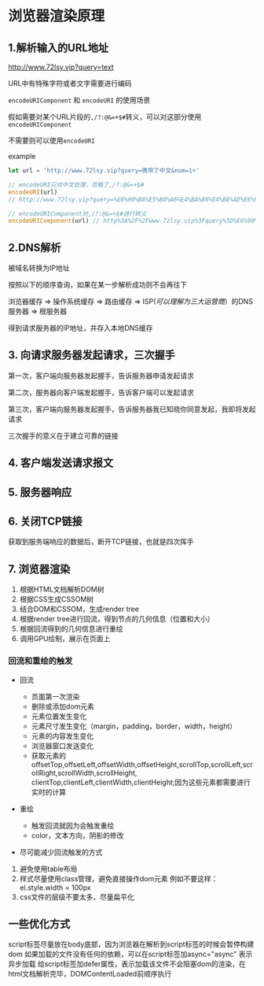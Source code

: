# 浏览器渲染原理


## 1.解析输入的URL地址

http://www.72lsy.vip?query=text

URL中有特殊字符或者文字需要进行编码

`encodeURIComponent` 和 `encodeURI` 的使用场景

假如需要对某个URL片段的`,/?:@&=+$#`转义，可以对这部分使用`encodeURIComponent`

不需要则可以使用``encodeURI``

example

```javascript
let url = 'http://www.72lsy.vip?query=携带了中文&num=1+'

// encodeURI只对中文处理，忽略了,/?:@&=+$#
encodeURI(url) 
// http://www.72lsy.vip?query=%E6%90%BA%E5%B8%A6%E4%BA%86%E4%B8%AD%E6%96%87&num=1+

// encodeURIComponent对,/?:@&=+$#进行转义
encodeURIComponent(url) // http%3A%2F%2Fwww.72lsy.vip%3Fquery%3D%E6%90%BA%E5%B8%A6%E4%BA%86%E4%B8%AD%E6%96%87%26num%3D1%2B
```

## 2.DNS解析

被域名转换为IP地址

按照以下的顺序查询，如果在某一步解析成功则不会再往下

浏览器缓存 => 操作系统缓存 => 路由缓存 => ISP(_可以理解为三大运营商_）的DNS 服务器 => 根服务器

得到请求服务器的IP地址，并存入本地DNS缓存

## 3. 向请求服务器发起请求，三次握手

第一次，客户端向服务器发起握手，告诉服务器申请发起请求

第二次，服务器向客户端发起握手，告诉客户端可以发起请求

第三次，客户端向服务器发起握手，告诉服务器我已知晓你同意发起，我即将发起请求

三次握手的意义在于建立可靠的链接

## 4. 客户端发送请求报文

## 5. 服务器响应

## 6. 关闭TCP链接

获取到服务端响应的数据后，断开TCP链接，也就是四次挥手

## 7. 浏览器渲染

1. 根据HTML文档解析DOM树
2. 根据CSS生成CSSOM树
3. 结合DOM和CSSOM，生成render tree
4. 根据render tree进行回流，得到节点的几何信息（位置和大小）
5. 根据回流得到的几何信息进行重绘
6. 调用GPU绘制，展示在页面上

### 回流和重绘的触发
- 回流
    - 页面第一次渲染
    - 删除或添加dom元素
    - 元素位置发生变化
    - 元素尺寸发生变化（margin，padding，border，width，height）
    - 元素的内容发生变化
    - 浏览器窗口发送变化
    - 获取元素的offsetTop,offsetLeft,offsetWidth,offsetHeight,scrollTop,scrollLeft,scrollRight,scrollWidth,scrollHeight,
      clientTop,clientLeft,clientWidth,clientHeight;因为这些元素都需要进行实时的计算
- 重绘
    - 触发回流就因为会触发重绘
    - color，文本方向，阴影的修改

- 尽可能减少回流触发的方式
1. 避免使用table布局
2. 样式尽量使用class管理，避免直接操作dom元素 例如不要这样：el.style.width = 100px
3. css文件的层级不要太多，尽量扁平化

## 一些优化方式
script标签尽量放在body底部，因为浏览器在解析到script标签的时候会暂停构建dom
如果加载的文件没有任何的依赖，可以在script标签加async="async" 表示异步加载
给script标签加defer属性，表示加载该文件不会阻塞dom的渲染，在html文档解析完毕，DOMContentLoaded前顺序执行


